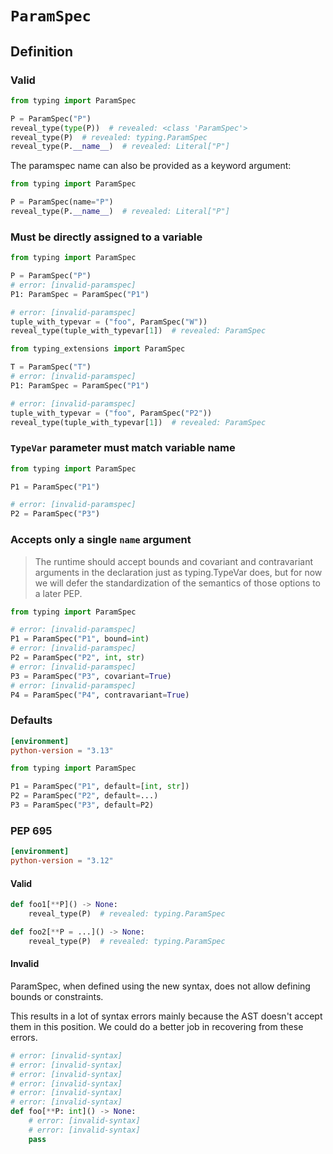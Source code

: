 # `ParamSpec`

## Definition

### Valid

```py
from typing import ParamSpec

P = ParamSpec("P")
reveal_type(type(P))  # revealed: <class 'ParamSpec'>
reveal_type(P)  # revealed: typing.ParamSpec
reveal_type(P.__name__)  # revealed: Literal["P"]
```

The paramspec name can also be provided as a keyword argument:

```py
from typing import ParamSpec

P = ParamSpec(name="P")
reveal_type(P.__name__)  # revealed: Literal["P"]
```

### Must be directly assigned to a variable

```py
from typing import ParamSpec

P = ParamSpec("P")
# error: [invalid-paramspec]
P1: ParamSpec = ParamSpec("P1")

# error: [invalid-paramspec]
tuple_with_typevar = ("foo", ParamSpec("W"))
reveal_type(tuple_with_typevar[1])  # revealed: ParamSpec
```

```py
from typing_extensions import ParamSpec

T = ParamSpec("T")
# error: [invalid-paramspec]
P1: ParamSpec = ParamSpec("P1")

# error: [invalid-paramspec]
tuple_with_typevar = ("foo", ParamSpec("P2"))
reveal_type(tuple_with_typevar[1])  # revealed: ParamSpec
```

### `TypeVar` parameter must match variable name

```py
from typing import ParamSpec

P1 = ParamSpec("P1")

# error: [invalid-paramspec]
P2 = ParamSpec("P3")
```

### Accepts only a single `name` argument

> The runtime should accept bounds and covariant and contravariant arguments in the declaration just
> as typing.TypeVar does, but for now we will defer the standardization of the semantics of those
> options to a later PEP.

```py
from typing import ParamSpec

# error: [invalid-paramspec]
P1 = ParamSpec("P1", bound=int)
# error: [invalid-paramspec]
P2 = ParamSpec("P2", int, str)
# error: [invalid-paramspec]
P3 = ParamSpec("P3", covariant=True)
# error: [invalid-paramspec]
P4 = ParamSpec("P4", contravariant=True)
```

### Defaults

```toml
[environment]
python-version = "3.13"
```

```py
from typing import ParamSpec

P1 = ParamSpec("P1", default=[int, str])
P2 = ParamSpec("P2", default=...)
P3 = ParamSpec("P3", default=P2)
```

### PEP 695

```toml
[environment]
python-version = "3.12"
```

#### Valid

```py
def foo1[**P]() -> None:
    reveal_type(P)  # revealed: typing.ParamSpec

def foo2[**P = ...]() -> None:
    reveal_type(P)  # revealed: typing.ParamSpec
```

#### Invalid

ParamSpec, when defined using the new syntax, does not allow defining bounds or constraints.

This results in a lot of syntax errors mainly because the AST doesn't accept them in this position.
We could do a better job in recovering from these errors.

```py
# error: [invalid-syntax]
# error: [invalid-syntax]
# error: [invalid-syntax]
# error: [invalid-syntax]
# error: [invalid-syntax]
# error: [invalid-syntax]
def foo[**P: int]() -> None:
    # error: [invalid-syntax]
    # error: [invalid-syntax]
    pass
```
